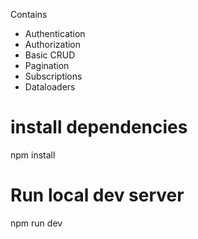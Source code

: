 Contains

- Authentication
- Authorization
- Basic CRUD
- Pagination
- Subscriptions
- Dataloaders

# install dependencies

npm install

# Run local dev server

npm run dev
